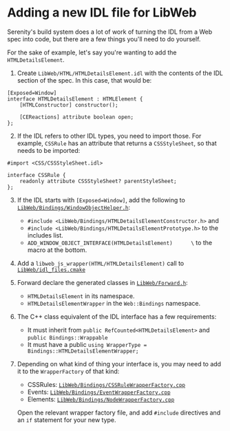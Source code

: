 # Adding a new IDL file for LibWeb

Serenity's build system does a lot of work of turning the IDL from a Web spec into code, but there are a few things you'll need to do yourself.

For the sake of example, let's say you're wanting to add the `HTMLDetailsElement`.

1. Create `LibWeb/HTML/HTMLDetailsElement.idl` with the contents of the IDL section of the spec. In this case, that would be:
```webidl
[Exposed=Window]
interface HTMLDetailsElement : HTMLElement {
    [HTMLConstructor] constructor();

    [CEReactions] attribute boolean open;
};
```

2. If the IDL refers to other IDL types, you need to import those. For example, `CSSRule` has an attribute that returns a `CSSStyleSheet`, so that needs to be imported:
```webidl
#import <CSS/CSSStyleSheet.idl>

interface CSSRule {
    readonly attribute CSSStyleSheet? parentStyleSheet;
};
```

3. If the IDL starts with `[Exposed=Window]`, add the following to [`LibWeb/Bindings/WindowObjectHelper.h`](../../../../../Userland/Libraries/LibWeb/Bindings/WindowObjectHelper.h):
    - `#include <LibWeb/Bindings/HTMLDetailsElementConstructor.h>` and
    - `#include <LibWeb/Bindings/HTMLDetailsElementPrototype.h>` to the includes list.
    - `ADD_WINDOW_OBJECT_INTERFACE(HTMLDetailsElement)      \` to the macro at the bottom.

4. Add a `libweb_js_wrapper(HTML/HTMLDetailsElement)` call to [`LibWeb/idl_files.cmake`](../../../../../Userland/Libraries/LibWeb/idl_files.cmake)

5. Forward declare the generated classes in [`LibWeb/Forward.h`](../../../../../Userland/Libraries/LibWeb/Forward.h):
    - `HTMLDetailsElement` in its namespace.
    - `HTMLDetailsElementWrapper` in the `Web::Bindings` namespace.

6. The C++ class equivalent of the IDL interface has a few requirements:
   - It must inherit from `public RefCounted<HTMLDetailsElement>` and `public Bindings::Wrappable`
   - It must have a public `using WrapperType = Bindings::HTMLDetailsElementWrapper;`

7. Depending on what kind of thing your interface is, you may need to add it to the `WrapperFactory` of that kind:
   - CSSRules: [`LibWeb/Bindings/CSSRuleWrapperFactory.cpp`](../../../../../Userland/Libraries/LibWeb/Bindings/CSSRuleWrapperFactory.cpp)
   - Events: [`LibWeb/Bindings/EventWrapperFactory.cpp`](../../../../../Userland/Libraries/LibWeb/Bindings/EventWrapperFactory.cpp)
   - Elements: [`LibWeb/Bindings/NodeWrapperFactory.cpp`](../../../../../Userland/Libraries/LibWeb/Bindings/NodeWrapperFactory.cpp)

   Open the relevant wrapper factory file, and add `#include` directives and an `if` statement for your new type.
